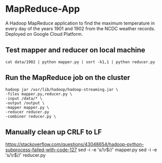 # MapReduce-App
A Hadoop MapReduce application to find the maximum temperature in every day of the years 1901 and 1902 from the NCDC weather records. Deployed on Google Cloud Platform.

## Test mapper and reducer on local machine
    cat data/1902 | python mapper.py | sort -k1,1 | python reducer.py

## Run the MapReduce job on the cluster
    hadoop jar /usr/lib/hadoop/hadoop-streaming.jar \
    -files mapper.py,reducer.py \
    -input /data/* \
    -output /output \
    -mapper mapper.py \
    -reducer reducer.py
    -combiner reducer.py \

## Manually clean up CRLF to LF
https://stackoverflow.com/questions/43048654/hadoop-python-subprocess-failed-with-code-127
    sed -i -e 's/\r$//' mapper.py
    sed -i -e 's/\r$//' reducer.py